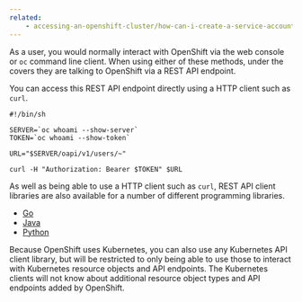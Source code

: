 ```yaml
---
related:
    - accessing-an-openshift-cluster/how-can-i-create-a-service-account-for-scripted-access.md
---
```


As a user, you would normally interact with OpenShift via the web console or ``oc`` command line client. When using either of these methods, under the covers they are talking to OpenShift via a REST API endpoint.

You can access this REST API endpoint directly using a HTTP client such as ``curl``.

```
#!/bin/sh

SERVER=`oc whoami --show-server`
TOKEN=`oc whoami --show-token`

URL="$SERVER/oapi/v1/users/~"

curl -H "Authorization: Bearer $TOKEN" $URL
```

As well as being able to use a HTTP client such as ``curl``, REST API client libraries are also available for a number of different programming libraries.

* [Go](https://github.com/openshift/client-go)
* [Java](https://github.com/openshift/openshift-restclient-java)
* [Python](https://github.com/openshift/openshift-restclient-python)

Because OpenShift uses Kubernetes, you can also use any Kubernetes API client library, but will be restricted to only being able to use those to interact with Kubernetes resource objects and API endpoints. The Kubernetes clients will not know about additional resource object types and API endpoints added by OpenShift.
